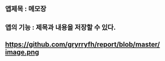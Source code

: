 ## 앱제목 : 메모장
## 앱의 기능 : 제목과 내용을 저장할 수 있다.
## https://github.com/gryrryfh/report/blob/master/image.png
